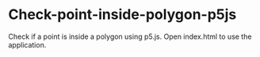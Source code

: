 # Check-point-inside-polygon-p5js
Check if a point is inside a polygon using p5.js.
Open index.html to use the application.
